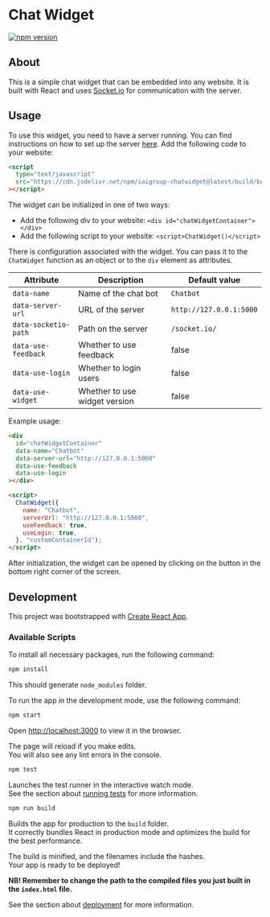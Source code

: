 # Chat Widget

[![npm version](https://img.shields.io/npm/v/iaigroup-chatwidget?style=flat)](https://www.npmjs.com/package/iaigroup-chatwidget)

## About

This is a simple chat widget that can be embedded into any website. It is built with React and uses [Socket.io](https://socket.io/) for communication with the server.

## Usage

To use this widget, you need to have a server running. You can find instructions on how to set up the server [here](../README.md).
Add the following code to your website:

```html
<script
  type="text/javascript"
  src="https://cdn.jsdelivr.net/npm/iaigroup-chatwidget@latest/build/bundle.min.js"
></script>
```

The widget can be initialized in one of two ways:

  * Add the following div to your website:
  `<div id="chatWidgetContainer"></div>`
  * Add the following script to your website:
  `<script>ChatWidget()</script>`

There is configuration associated with the widget. You can pass it to the `ChatWidget` function as an object or to the `div` element as attributes.

| Attribute           | Description             | Default value                 |
| ------------------- | ----------------------- | -----------------------       |
| `data-name`         | Name of the chat bot    | `Chatbot`                     |
| `data-server-url`   | URL of the server       | `http://127.0.0.1:5000`  |
| `data-socketio-path`   | Path on the server       | `/socket.io/`  |
| `data-use-feedback` | Whether to use feedback | false                         |
| `data-use-login`    | Whether to login users  | false
| `data-use-widget`    | Whether to use widget version  | false                        |

Example usage:

```html
<div
  id="chatWidgetContainer"
  data-name="Chatbot"
  data-server-url="http://127.0.0.1:5000"
  data-use-feedback
  data-use-login
></div>
```

```html
<script>
  ChatWidget({
    name: "Chatbot",
    serverUrl: "http://127.0.0.1:5000",
    useFeedback: true,
    useLogin: true,
  }, "customContainerId");
</script>
```

After initialization, the widget can be opened by clicking on the button in the bottom right corner of the screen.

## Development

This project was bootstrapped with [Create React App](https://github.com/facebook/create-react-app).

### Available Scripts

To install all necessary packages, run the following command:

```bash
npm install
```

This should generate `node_modules` folder.

To run the app in the development mode, use the following command:

```bash
npm start
```

Open [http://localhost:3000](http://localhost:3000) to view it in the browser.

The page will reload if you make edits.\
You will also see any lint errors in the console.

```bash
npm test
```

Launches the test runner in the interactive watch mode.\
See the section about [running tests](https://facebook.github.io/create-react-app/docs/running-tests) for more information.

```bash
npm run build
```

Builds the app for production to the `build` folder.\
It correctly bundles React in production mode and optimizes the build for the best performance.

The build is minified, and the filenames include the hashes.\
Your app is ready to be deployed!

**NB! Remember to change the path to the compiled files you just built in the `index.html` file.**

See the section about [deployment](https://facebook.github.io/create-react-app/docs/deployment) for more information.

